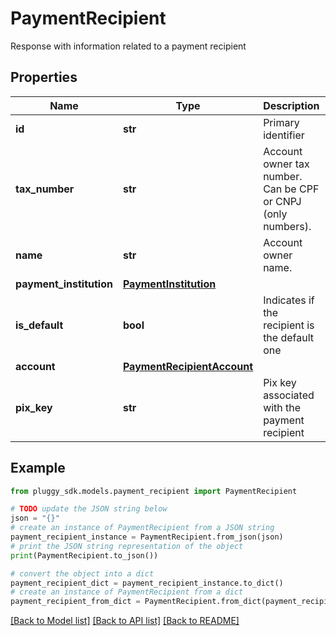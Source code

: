 # PaymentRecipient

Response with information related to a payment recipient

## Properties

Name | Type | Description | Notes
------------ | ------------- | ------------- | -------------
**id** | **str** | Primary identifier | 
**tax_number** | **str** | Account owner tax number. Can be CPF or CNPJ (only numbers). | 
**name** | **str** | Account owner name. | 
**payment_institution** | [**PaymentInstitution**](PaymentInstitution.md) |  | 
**is_default** | **bool** | Indicates if the recipient is the default one | 
**account** | [**PaymentRecipientAccount**](PaymentRecipientAccount.md) |  | 
**pix_key** | **str** | Pix key associated with the payment recipient | [optional] 

## Example

```python
from pluggy_sdk.models.payment_recipient import PaymentRecipient

# TODO update the JSON string below
json = "{}"
# create an instance of PaymentRecipient from a JSON string
payment_recipient_instance = PaymentRecipient.from_json(json)
# print the JSON string representation of the object
print(PaymentRecipient.to_json())

# convert the object into a dict
payment_recipient_dict = payment_recipient_instance.to_dict()
# create an instance of PaymentRecipient from a dict
payment_recipient_from_dict = PaymentRecipient.from_dict(payment_recipient_dict)
```
[[Back to Model list]](../README.md#documentation-for-models) [[Back to API list]](../README.md#documentation-for-api-endpoints) [[Back to README]](../README.md)



